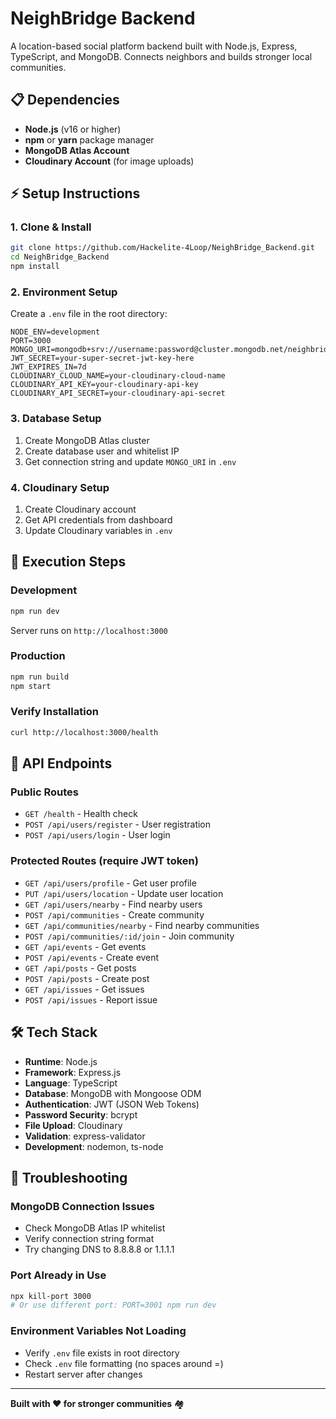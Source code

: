 # NeighBridge Backend

A location-based social platform backend built with Node.js, Express, TypeScript, and MongoDB. Connects neighbors and builds stronger local communities.

## 📋 Dependencies

- **Node.js** (v16 or higher)
- **npm** or **yarn** package manager
- **MongoDB Atlas Account**
- **Cloudinary Account** (for image uploads)

## ⚡ Setup Instructions

### 1. Clone & Install
```bash
git clone https://github.com/Hackelite-4Loop/NeighBridge_Backend.git
cd NeighBridge_Backend
npm install
```

### 2. Environment Setup
Create a `.env` file in the root directory:

```env
NODE_ENV=development
PORT=3000
MONGO_URI=mongodb+srv://username:password@cluster.mongodb.net/neighbridge
JWT_SECRET=your-super-secret-jwt-key-here
JWT_EXPIRES_IN=7d
CLOUDINARY_CLOUD_NAME=your-cloudinary-cloud-name
CLOUDINARY_API_KEY=your-cloudinary-api-key
CLOUDINARY_API_SECRET=your-cloudinary-api-secret
```

### 3. Database Setup
1. Create MongoDB Atlas cluster
2. Create database user and whitelist IP
3. Get connection string and update `MONGO_URI` in `.env`

### 4. Cloudinary Setup
1. Create Cloudinary account
2. Get API credentials from dashboard
3. Update Cloudinary variables in `.env`

## 🚀 Execution Steps

### Development
```bash
npm run dev
```
Server runs on `http://localhost:3000`

### Production
```bash
npm run build
npm start
```

### Verify Installation
```bash
curl http://localhost:3000/health
```

## 📡 API Endpoints

### Public Routes
- `GET /health` - Health check
- `POST /api/users/register` - User registration
- `POST /api/users/login` - User login

### Protected Routes (require JWT token)
- `GET /api/users/profile` - Get user profile
- `PUT /api/users/location` - Update user location
- `GET /api/users/nearby` - Find nearby users
- `POST /api/communities` - Create community
- `GET /api/communities/nearby` - Find nearby communities
- `POST /api/communities/:id/join` - Join community
- `GET /api/events` - Get events
- `POST /api/events` - Create event
- `GET /api/posts` - Get posts
- `POST /api/posts` - Create post
- `GET /api/issues` - Get issues
- `POST /api/issues` - Report issue

## 🛠️ Tech Stack

- **Runtime**: Node.js
- **Framework**: Express.js
- **Language**: TypeScript
- **Database**: MongoDB with Mongoose ODM
- **Authentication**: JWT (JSON Web Tokens)
- **Password Security**: bcrypt
- **File Upload**: Cloudinary
- **Validation**: express-validator
- **Development**: nodemon, ts-node

## 🚨 Troubleshooting

### MongoDB Connection Issues
- Check MongoDB Atlas IP whitelist
- Verify connection string format
- Try changing DNS to 8.8.8.8 or 1.1.1.1

### Port Already in Use
```bash
npx kill-port 3000
# Or use different port: PORT=3001 npm run dev
```

### Environment Variables Not Loading
- Verify `.env` file exists in root directory
- Check `.env` file formatting (no spaces around =)
- Restart server after changes

---

**Built with ❤️ for stronger communities** 🏘️